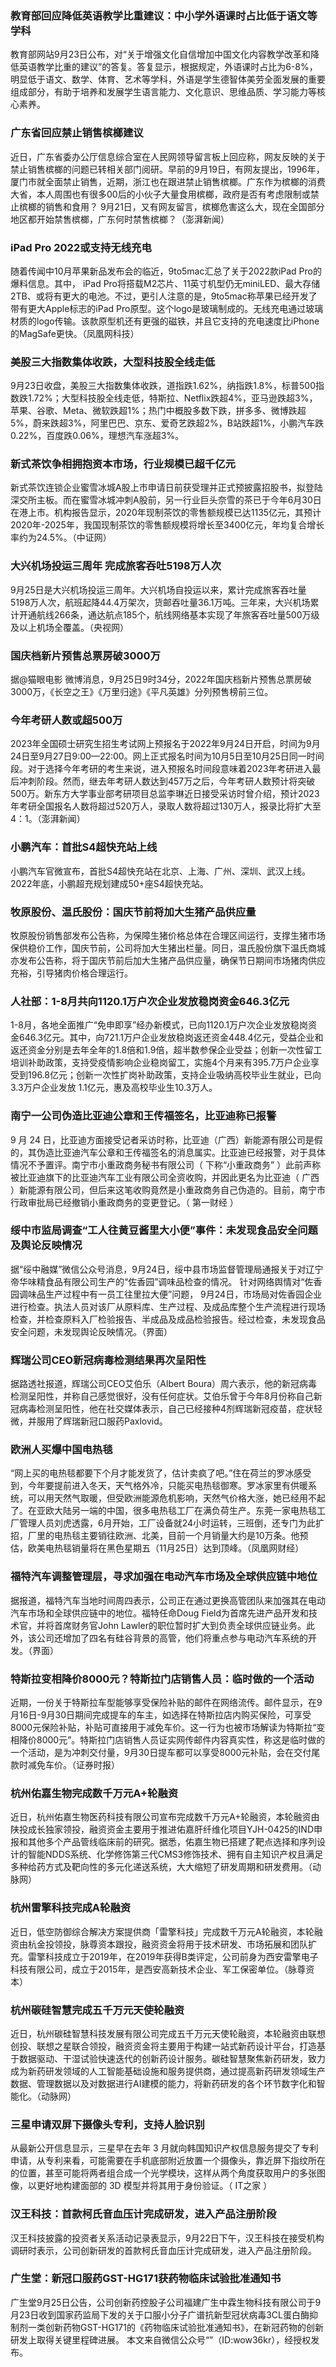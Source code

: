 ### 教育部回应降低英语教学比重建议：中小学外语课时占比低于语文等学科
教育部网站9月23日公布，对“关于增强文化自信增加中国文化内容教学改革和降低英语教学比重的建议”的答复。答复显示，根据规定，外语课时占比为6-8%，明显低于语文、数学、体育、艺术等学科，外语是学生德智体美劳全面发展的重要组成部分，有助于培养和发展学生语言能力、文化意识、思维品质、学习能力等核心素养。
### 广东省回应禁止销售槟榔建议
近日，广东省委办公厅信息综合室在人民网领导留言板上回应称，网友反映的关于禁止销售槟榔的问题已转相关部门阅研。早前的9月19日，有网友提出，1996年，厦门市就全面禁止销售，近期，浙江也在跟进禁止销售槟榔。广东作为槟榔的消费大省，本人周围也有很多00后的小伙子大量食用槟榔，政府是否有考虑限制或禁止槟榔的销售和食用？ 9月21日，又有网友留言，槟榔危害这么大，现在全国部分地区都开始禁售槟榔，广东何时禁售槟榔？（澎湃新闻）
### iPad Pro 2022或支持无线充电
随着传闻中10月苹果新品发布会的临近，9to5mac汇总了关于2022款iPad Pro的爆料信息。其中， iPad Pro将搭载M2芯片、11英寸机型仍无miniLED、最大存储2TB、或将有更大的电池。不过，更引人注意的是，9to5mac称苹果已经开发了带有更大Apple标志的iPad Pro原型。这个logo是玻璃制成的。无线充电通过玻璃材质的logo传输。该款原型机还有更强的磁铁，并且它支持的充电速度比iPhone的MagSafe更快。（凤凰网科技）
### 美股三大指数集体收跌，大型科技股全线走低
9月23日收盘，美股三大指数集体收跌，道指跌1.62%，纳指跌1.8%，标普500指数跌1.72%；大型科技股全线走低，特斯拉、Netflix跌超4%，亚马逊跌超3%，苹果、谷歌、Meta、微软跌超1%；热门中概股多数下跌，拼多多、微博跌超5%，蔚来跌超3%，阿里巴巴、京东、爱奇艺跌超2%，B站跌超1%，小鹏汽车跌0.22%，百度跌0.06%，理想汽车涨超3%。
### 新式茶饮争相拥抱资本市场，行业规模已超千亿元
新式茶饮连锁企业蜜雪冰城A股上市申请日前获受理并正式预披露招股书，拟登陆深交所主板。而在蜜雪冰城冲刺A股前，另一行业巨头奈雪的茶已于今年6月30日在港上市。机构报告显示，2020年现制茶饮的零售额规模已达1135亿元，其预计2020年-2025年，我国现制茶饮的零售额规模将增长至3400亿元，年均复合增长率约为24.5%。（中证网）
### 大兴机场投运三周年 完成旅客吞吐5198万人次
9月25日是大兴机场投运三周年。大兴机场自投运以来，累计完成旅客吞吐量5198万人次，航班起降44.4万架次，货邮吞吐量36.1万吨。三年来，大兴机场累计开通航线266条，通达航点185个，航线网络基本实现了年旅客吞吐量500万级及以上机场全覆盖。（央视网）
### 国庆档新片预售总票房破3000万
据@猫眼电影 微博消息，9月25日9时34分，2022年国庆档新片预售总票房破3000万，《长空之王》《万里归途》《平凡英雄》分列预售榜前三位。
### 今年考研人数或超500万
2023年全国硕士研究生招生考试网上预报名于2022年9月24日开启，时间为9月24日至9月27日9:00—22:00。网上正式报名时间为10月5日至10月25日同一时间段。对于选择今年考研的考生来说，进入预报名时间段意味着2023年考研进入最后冲刺阶段。然而，继去年考研人数达到457万之后，今年考研人数预计将突破500万。新东方大学事业部考研项目总监李琳近日接受采访时曾介绍，预计2023年考研全国报名人数将超过520万人，录取人数将超过130万人，报录比将扩大至4：1。（澎湃新闻）
### 小鹏汽车：首批S4超快充站上线
小鹏汽车官微宣布，首批S4超快充站在北京、上海、广州、深圳、武汉上线。2022年底，小鹏超充规划建成50+座S4超快充站。
### 牧原股份、温氏股份：国庆节前将加大生猪产品供应量
牧原股份销售部发布公告称，为保障生猪价格总体在合理区间运行，支撑生猪市场保供稳价工作，国庆节前，公司将加大生猪出栏量。同日，温氏股份旗下温氏商城亦发布公告称，将于国庆节前后加大生猪产品供应量，确保节日期间市场猪肉供应充裕，引导猪肉价格合理运行。
### 人社部：1-8月共向1120.1万户次企业发放稳岗资金646.3亿元
1-8月，各地全面推广“免申即享”经办新模式，已向1120.1万户次企业发放稳岗资金646.3亿元。其中，向721.1万户企业发放稳岗返还资金448.4亿元，受益企业和返还资金分别是去年全年的1.8倍和1.9倍，超半数参保企业受益；创新一次性留工培训补助政策，支持受疫情影响企业稳岗留工，实施4个月来有395.7万户企业享受到196.8亿元；创新一次性扩岗补助政策，支持企业吸纳高校毕业生就业，已向3.3万户企业发放 1.1亿元，惠及高校毕业生10.3万人。
### 南宁一公司伪造比亚迪公章和王传福签名，比亚迪称已报警
9 月 24 日，比亚迪方面接受记者采访时称，比亚迪（广西）新能源有限公司是假的，其伪造比亚迪汽车公章和王传福签名的消息属实。比亚迪已经报警，对于具体情况不予置评。南宁市小重政商务秘书有限公司（ 下称“小重政商务” ）此前声称被比亚迪旗下的比亚迪汽车工业有限公司全资收购，并因此更名为比亚迪（ 广西 ）新能源有限公司，但后来这笔收购竟然是小重政商务自己伪造的。目前，南宁市行政审批局已经撤销小重政商务的变更登记。（ 第一财经 ）
### 绥中市监局调查“工人往黄豆酱里大小便”事件：未发现食品安全问题及舆论反映情况
据“绥中融媒”微信公众号消息，9月24日，绥中县市场监督管理局通报关于对辽宁帝华味精食品有限公司生产的“佐香园”调味品检查的情况。
针对网络舆情对“佐香园调味品生产过程中有一员工往里拉大便”问题， 9月24日，市场局对佐香园企业进行检查。执法人员对该厂从原料库、生产过程、及成品库整个生产流程进行现场检查，并检查原料入厂检验报告、半成品及成品检验报告。经过检查，未发现食品安全问题，未发现舆论反映情况。（界面）
### 辉瑞公司CEO新冠病毒检测结果再次呈阳性
据路透社报道，辉瑞公司CEO艾伯乐（Albert Boura）周六表示，他的新冠病毒检测呈阳性，并称自己感觉很好，没有任何症状。艾伯乐曾于今年8月份称自己新冠病毒检测呈阳性，他在社交媒体表示，自己已经接种4剂辉瑞新冠疫苗，症状轻微，并服用了辉瑞新冠口服药Paxlovid。
### 欧洲人买爆中国电热毯
“网上买的电热毯都要下个月才能发货了，估计卖疯了吧。”住在荷兰的罗冰感受到，今年要提前进入冬天，天气格外冷，只能买电热毯御寒。罗冰家里有供暖系统，可以用天然气取暖，但受欧洲能源危机影响，天然气价格大涨，她已经用不起了。在亚欧大陆另一端的中国，很多电热毯工厂在满负荷生产。东莞一家电热毯工厂管理人员刘虎透露，6月开始，工厂设备就24小时运转，三班倒，还专门为此扩招，厂里的电热毯主要销往欧洲、北美，目前一个月销量大约是10万条。他预估，欧美电热毯销量将在黑色星期五（11月25日）达到顶峰。（凤凰网财经）
### 福特汽车调整管理层，寻求加强在电动汽车市场及全球供应链中地位
据报道，福特汽车当地时间周四表示，公司正在通过更换高管团队来加强其在电动汽车市场和全球供应链中的地位。福特任命Doug Field为首席先进产品开发和技术官，并将首席财务官John Lawler的职位暂时扩大到负责全球供应链业务。此外，该公司还增加了四名有硅谷背景的高管，他们将重点参与电动汽车系统的开发。（界面）
### 特斯拉变相降价8000元？特斯拉门店销售人员：临时做的一个活动
近期，一份关于特斯拉车型能够享受保险补贴的邮件在网络流传。邮件显示，在9月16日-9月30日期间完成提车的车主，如选择在特斯拉店内购买保险，可享受8000元保险补贴，补贴可直接用于减免车价。这一行为也被市场解读为特斯拉“变相降价8000元”。特斯拉门店销售人员证实网传邮件内容真实性，称这是临时做的一个活动，是为冲刺交付量，9月30日提车都可以享受8000元补贴，会在交付尾款时减免车价。（证券时报）
### 杭州佑嘉生物完成数千万元A+轮融资
近日，杭州佑嘉生物医药科技有限公司宣布完成数千万元A+轮融资，本轮融资由陕投成长独家领投，融资资金主要用于推进佑嘉肝纤维化项目YJH-0425的IND申报和其他多个产品管线临床前的研究。据悉，佑嘉生物已搭建了靶点选择和序列设计的智能NDDS系统、化学修饰第三代CMS3修饰技术、拥有自主知识产权且满足多种给药方式及靶向性的多元化递送系统，大大缩短了研发周期和研发费用。（动脉网）
### 杭州雷擎科技完成A轮融资
近日，低空防御综合解决方案提供商「雷擎科技」完成数千万元A轮融资，本轮融资由杭金投领投，脉尊资本跟投，融资资金将用于技术研发、市场拓展和团队扩充。雷擎科技成立于2019年，在2019年获得B类评定，公司前身为西安雷擎电子科技有限公司，成立于2015年，是西安高新技术企业、军工保密单位。（脉尊资本）
### 杭州碳硅智慧完成五千万元天使轮融资
近日，杭州碳硅智慧科技发展有限公司完成五千万元天使轮融资，本轮融资由联想创投、联想之星联合领投，融资资金将主要用于构建一站式新药设计平台，打造基于数据驱动、干湿试验快速迭代的创新药设计服务。碳硅智慧聚焦新药研发，致力成为新药研发领域的人工智能基础设施和服务提供商，通过提高新药研发领域生产数据、管理数据以及对数据进行AI建模的能力，将新药研发的各个环节数字化和智能化。（动脉网）
### 三星申请双屏下摄像头专利，支持人脸识别
从最新公开信息显示，三星早在去年 3 月就向韩国知识产权信息服务提交了专利申请，从专利来看，可能需要在手机底部附近放置一个摄像头，靠近屏下指纹所在的位置，甚至可能将两者组合成一个光学模块，这样从两个角度获取用户的多张图像，以更好地构建面部的 3D 模型并将其用于身份验证。（ IT之家 ）
### 汉王科技：首款柯氏音血压计完成研发，进入产品注册阶段
汉王科技披露的投资者关系活动记录表显示，9月22日下午，汉王科技在接受机构调研时表示，公司创新研发的首款柯氏音血压计完成研发，进入产品注册阶段。
### 广生堂：新冠口服药GST-HG171获药物临床试验批准通知书
广生堂9月25日公告，公司创新药控股子公司福建广生中霖生物科技有限公司于9月23日收到国家药监局下发的关于口服小分子广谱抗新型冠状病毒3CL蛋白酶抑制剂一类创新药物GST-HG171的《药物临床试验批准通知书》，在新冠药物的创新研发上取得关键里程碑进展。
本文来自微信公众号“”（ID:wow36kr），经授权发布。
